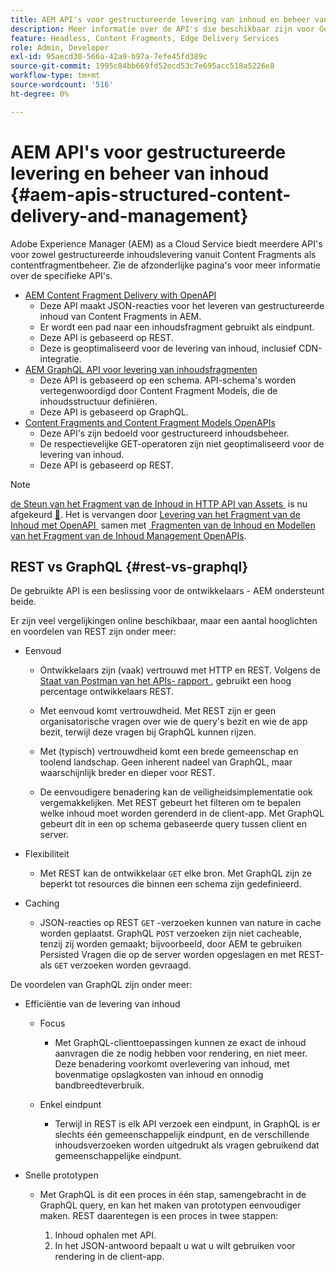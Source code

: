 ```yaml
---
title: AEM API's voor gestructureerde levering van inhoud en beheer van contentfragmenten
description: Meer informatie over de API's die beschikbaar zijn voor Gestructureerde levering van inhoud en beheer van contentfragmenten
feature: Headless, Content Fragments, Edge Delivery Services
role: Admin, Developer
exl-id: 95aecd30-566a-42a9-b97a-7efe45fd389c
source-git-commit: 1995c84bb669fd52ecd53c7e695acc518a5226e8
workflow-type: tm+mt
source-wordcount: '516'
ht-degree: 0%

---
```



# AEM API&#39;s voor gestructureerde levering en beheer van inhoud {#aem-apis-structured-content-delivery-and-management}

Adobe Experience Manager (AEM) as a Cloud Service biedt meerdere API&#39;s voor zowel gestructureerde inhoudslevering vanuit Content Fragments als contentfragmentbeheer. Zie de afzonderlijke pagina&#39;s voor meer informatie over de specifieke API&#39;s.

* [AEM Content Fragment Delivery with OpenAPI](/help/headless/aem-content-fragment-delivery-with-openapi.md)
   * Deze API maakt JSON-reacties voor het leveren van gestructureerde inhoud van Content Fragments in AEM.
   * Er wordt een pad naar een inhoudsfragment gebruikt als eindpunt.
   * Deze API is gebaseerd op REST.
   * Deze is geoptimaliseerd voor de levering van inhoud, inclusief CDN-integratie.
* [AEM GraphQL API voor levering van inhoudsfragmenten](/help/headless/graphql-api/content-fragments.md)
   * Deze API is gebaseerd op een schema. API-schema&#39;s worden vertegenwoordigd door Content Fragment Models, die de inhoudsstructuur definiëren.
   * Deze API is gebaseerd op GraphQL.
* [Content Fragments and Content Fragment Models OpenAPIs](/help/headless/content-fragment-openapis.md)
   * Deze API&#39;s zijn bedoeld voor gestructureerd inhoudsbeheer.
   * De respectievelijke GET-operatoren zijn niet geoptimaliseerd voor de levering van inhoud.
   * Deze API is gebaseerd op REST.

>[!NOTE]
>
>[&#x200B; de Steun van het Fragment van de Inhoud in HTTP API van Assets &#x200B;](/help/assets/content-fragments/assets-api-content-fragments.md) is nu afgekeurd [&#128279;](/help/release-notes/deprecated-removed-features.md). Het is vervangen door [&#x200B; Levering van het Fragment van de Inhoud met OpenAPI &#x200B;](/help/headless/aem-content-fragment-delivery-with-openapi.md) samen met [&#x200B; Fragmenten van de Inhoud en Modellen van het Fragment van de Inhoud Management OpenAPIs &#x200B;](/help/headless/content-fragment-openapis.md).

## REST vs GraphQL {#rest-vs-graphql}

De gebruikte API is een beslissing voor de ontwikkelaars - AEM ondersteunt beide.

Er zijn veel vergelijkingen online beschikbaar, maar een aantal hooglichten en voordelen van REST zijn onder meer:

* Eenvoud

   * Ontwikkelaars zijn (vaak) vertrouwd met HTTP en REST. Volgens de [&#x200B; Staat van Postman van het APIs- rapport &#x200B;](https://www.postman.com/state-of-api/), gebruikt een hoog percentage ontwikkelaars REST.

   * Met eenvoud komt vertrouwdheid. Met REST zijn er geen organisatorische vragen over wie de query&#39;s bezit en wie de app bezit, terwijl deze vragen bij GraphQL kunnen rijzen.

   * Met (typisch) vertrouwdheid komt een brede gemeenschap en toolend landschap. Geen inherent nadeel van GraphQL, maar waarschijnlijk breder en dieper voor REST.

   * De eenvoudigere benadering kan de veiligheidsimplementatie ook vergemakkelijken. Met REST gebeurt het filteren om te bepalen welke inhoud moet worden gerenderd in de client-app. Met GraphQL gebeurt dit in een op schema gebaseerde query tussen client en server.

* Flexibiliteit

   * Met REST kan de ontwikkelaar `GET` elke bron. Met GraphQL zijn ze beperkt tot resources die binnen een schema zijn gedefinieerd.

* Caching

   * JSON-reacties op REST `GET` -verzoeken kunnen van nature in cache worden geplaatst. GraphQL `POST` verzoeken zijn niet cacheable, tenzij zij worden gemaakt; bijvoorbeeld, door AEM te gebruiken Persisted Vragen die op de server worden opgeslagen en met REST-als `GET` verzoeken worden gevraagd.

De voordelen van GraphQL zijn onder meer:

* Efficiëntie van de levering van inhoud

   * Focus

      * Met GraphQL-clienttoepassingen kunnen ze exact de inhoud aanvragen die ze nodig hebben voor rendering, en niet meer. Deze benadering voorkomt overlevering van inhoud, met bovenmatige opslagkosten van inhoud en onnodig bandbreedteverbruik.

   * Enkel eindpunt

      * Terwijl in REST is elk API verzoek een eindpunt, in GraphQL is er slechts één gemeenschappelijk eindpunt, en de verschillende inhoudsverzoeken worden uitgedrukt als vragen gebruikend dat gemeenschappelijke eindpunt.

* Snelle prototypen

   * Met GraphQL is dit een proces in één stap, samengebracht in de GraphQL query, en kan het maken van prototypen eenvoudiger maken. REST daarentegen is een proces in twee stappen:

      1. Inhoud ophalen met API.
      2. In het JSON-antwoord bepaalt u wat u wilt gebruiken voor rendering in de client-app.
